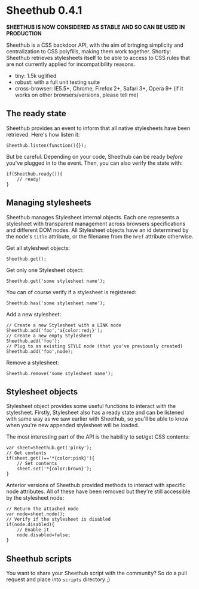 Sheethub 0.4.1
==============

__SHEETHUB IS NOW CONSIDERED AS STABLE AND SO CAN BE USED IN PRODUCTION__

Sheethub is a CSS backdoor API, with the aim of bringing simplicity and centralization to CSS polyfills, making them work together. Shortly: Sheethub retrieves stylesheets itself to be able to access to CSS rules that are not currently applied for incompatibility reasons.

- tiny: 1.5k uglified
- robust: with a full unit testing suite
- cross-browser: IE5.5+, Chrome, Firefox 2+, Safari 3+, Opera 9+ (if it works on other browsers/versions, please tell me)

The ready state
---------------

Sheethub provides an event to inform that all native stylesheets have been retrieved. Here's how listen it:

    Sheethub.listen(function(){});

But be careful. Depending on your code, Sheethub can be ready _before_ you've plugged in to the event. Then, you can also verify the state with:

    if(Sheethub.ready()){
        // ready!
    }

Managing stylesheets
--------------------

Sheethub manages Stylesheet internal objects. Each one represents a stylesheet with transparent management across browsers specifications and different DOM nodes. All Stylesheet objects have an id determined by the node's `title` attribute, or the filename from the `href` attribute otherwise.

Get all stylesheet objects:

    Sheethub.get();

Get only one Stylesheet object:

    Sheethub.get('some stylesheet name');

You can of course verify if a stylesheet is registered:

    Sheethub.has('some stylesheet name');

Add a new stylesheet:

    // Create a new Stylesheet with a LINK node
    Sheethub.add('foo','a{color:red;}');
    // Create a new empty Stylesheet
    Sheethub.add('foo');
    // Plug to an existing STYLE node (that you've previously created)
    Sheethub.add('foo',node);
    
Remove a stylesheet:

    Sheethub.remove('some stylesheet name');

Stylesheet objects
------------------

Stylesheet object provides some useful functions to interact with the stylesheet. Firstly, Stylesheet also has a ready state and can be listened with same way as we saw earlier with Sheethub, so you'll be able to know when you're new appended stylesheet will be loaded.

The most interesting part of the API is the hability to set/get CSS contents:

    var sheet=Sheethub.get('pinky');
    // Get contents
    if(sheet.get()=='*{color:pink}'){
        // Set contents
        sheet.set('*{color:brown}');
    }

Anterior versions of Sheethub provided methods to interact with specific node attributes. All of these have been removed but they're still accessible by the stylesheet node:

    // Return the attached node
    var node=sheet.node();
    // Verify if the stylesheet is disabled
    if(node.disabled){
        // Enable it
        node.disabled=false;
    }

Sheethub scripts
----------------

You want to share your Sheethub script with the community? So do a pull request and place into `scripts` directory ;)